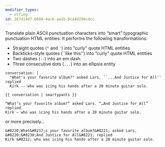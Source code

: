 ```yaml
---
modifier_types:
  - string
id: 287d14d7-6660-4ac6-aa1b-0ca4d298cdcc
---
```

Translate plain ASCII punctuation characters into “smart” typographic punctuation HTML entities. It performs the following transformations:

- Straight quotes (`"` and `'`) into “curly” quote HTML entities
- Backticks-style quotes (&#96;&#96;like this\'\') into “curly” quote HTML entities
- Two dashes (`--`) into an em dash.
- Three consecutive dots (`...`) into an ellipsis entity

``` .language-yaml
conversation: |
  "What's your favorite album?" asked Lars. ``...And Justice for All'' replied
  Kirk -- who was icing his hands after a 20 minute guitar solo.
```

```
{{ conversation | smartypants }}
```

``` .language-output
“What’s your favorite album?” asked Lars. “…And Justice for All” replied
Kirk — who was icing his hands after a 20 minute guitar solo.
```

or more precisely...

``` .language-output
&#8220;What&#8217;s your favorite album?&#8221; asked Lars. &#8220;&#8230;And Justice for All&#8221; replied
Kirk &#8212; who was icing his hands after a 20 minute guitar solo.
```

